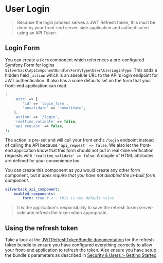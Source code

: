 # User Login

>Because the login process serves a JWT Refresh token, this must be done by your front-end server-side application and authenticated using an API Token.

## Login Form
You can create a `Form` component which references a pre-configured Symfony Form for logins `Silverback\ApiComponentBundle\Form\Type\User\UserLoginType`. This adds a hidden field `_action` which is an absolute URL to the API's login endpoint for JWT authentication. It also has a some defaults set on the form that your front-end application can read:
```php
[
    'attr' => [
        'id' => 'login_form',
        'novalidate' => 'novalidate',
    ],
    'action' => '/login',
    'realtime_validate' => false,
    'api_request' => false,
];
```
The action is pre-set and will call your front end's `/login` endpoint instead of calling the API because `'api_request' => false`. We also let the front-end application know that this form should not put in real-time verification requests with `'realtime_validate' => false`. A couple of HTML attributes are defined for your convenience too.

You can create this component as you would create any other form component, but _it does require that you have not disabled the in-built form component._
```yaml
silverback_api_component:
    enabled_components:
        form: true # <-- this is the default value
```

> It is the application's responsibility to save the refresh token server-side and refresh the token when appropriate.

## Using the refresh token
Take a look at the [JWTRefreshTokenBundle documentation](https://github.com/markitosgv/JWTRefreshTokenBundle) for the refresh token bundle to ensure you have configured everything correctly to allow your front-end application to refresh the token. Also ensure you have setup the bundle's parameters as described in [Security & Users > Getting Started](./index.md#Configure-security-and-firewalls)